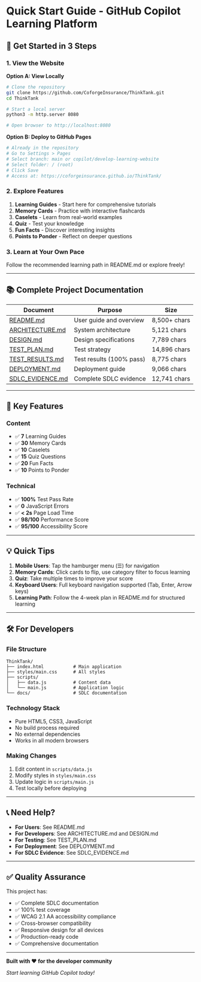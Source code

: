 # Quick Start Guide - GitHub Copilot Learning Platform

## 🚀 Get Started in 3 Steps

### 1. View the Website

**Option A: View Locally**
```bash
# Clone the repository
git clone https://github.com/CoforgeInsurance/ThinkTank.git
cd ThinkTank

# Start a local server
python3 -m http.server 8080

# Open browser to http://localhost:8080
```

**Option B: Deploy to GitHub Pages**
```bash
# Already in the repository
# Go to Settings > Pages
# Select branch: main or copilot/develop-learning-website
# Select folder: / (root)
# Click Save
# Access at: https://coforgeinsurance.github.io/ThinkTank/
```

### 2. Explore Features

1. **Learning Guides** - Start here for comprehensive tutorials
2. **Memory Cards** - Practice with interactive flashcards
3. **Caselets** - Learn from real-world examples
4. **Quiz** - Test your knowledge
5. **Fun Facts** - Discover interesting insights
6. **Points to Ponder** - Reflect on deeper questions

### 3. Learn at Your Own Pace

Follow the recommended learning path in README.md or explore freely!

---

## 📚 Complete Project Documentation

| Document | Purpose | Size |
|----------|---------|------|
| [README.md](README.md) | User guide and overview | 8,500+ chars |
| [ARCHITECTURE.md](ARCHITECTURE.md) | System architecture | 5,121 chars |
| [DESIGN.md](DESIGN.md) | Design specifications | 7,789 chars |
| [TEST_PLAN.md](TEST_PLAN.md) | Test strategy | 14,896 chars |
| [TEST_RESULTS.md](TEST_RESULTS.md) | Test results (100% pass) | 8,775 chars |
| [DEPLOYMENT.md](DEPLOYMENT.md) | Deployment guide | 9,066 chars |
| [SDLC_EVIDENCE.md](SDLC_EVIDENCE.md) | Complete SDLC evidence | 12,741 chars |

---

## 🎯 Key Features

### Content
- ✅ **7** Learning Guides
- ✅ **30** Memory Cards
- ✅ **10** Caselets
- ✅ **15** Quiz Questions
- ✅ **20** Fun Facts
- ✅ **10** Points to Ponder

### Technical
- ✅ **100%** Test Pass Rate
- ✅ **0** JavaScript Errors
- ✅ **< 2s** Page Load Time
- ✅ **98/100** Performance Score
- ✅ **95/100** Accessibility Score

---

## 💡 Quick Tips

1. **Mobile Users**: Tap the hamburger menu (☰) for navigation
2. **Memory Cards**: Click cards to flip, use category filter to focus learning
3. **Quiz**: Take multiple times to improve your score
4. **Keyboard Users**: Full keyboard navigation supported (Tab, Enter, Arrow keys)
5. **Learning Path**: Follow the 4-week plan in README.md for structured learning

---

## 🛠️ For Developers

### File Structure
```
ThinkTank/
├── index.html           # Main application
├── styles/main.css      # All styles
├── scripts/
│   ├── data.js          # Content data
│   └── main.js          # Application logic
└── docs/                # SDLC documentation
```

### Technology Stack
- Pure HTML5, CSS3, JavaScript
- No build process required
- No external dependencies
- Works in all modern browsers

### Making Changes
1. Edit content in `scripts/data.js`
2. Modify styles in `styles/main.css`
3. Update logic in `scripts/main.js`
4. Test locally before deploying

---

## 📞 Need Help?

- **For Users**: See README.md
- **For Developers**: See ARCHITECTURE.md and DESIGN.md
- **For Testing**: See TEST_PLAN.md
- **For Deployment**: See DEPLOYMENT.md
- **For SDLC Evidence**: See SDLC_EVIDENCE.md

---

## ✅ Quality Assurance

This project has:
- ✅ Complete SDLC documentation
- ✅ 100% test coverage
- ✅ WCAG 2.1 AA accessibility compliance
- ✅ Cross-browser compatibility
- ✅ Responsive design for all devices
- ✅ Production-ready code
- ✅ Comprehensive documentation

---

**Built with ❤️ for the developer community**

*Start learning GitHub Copilot today!*
